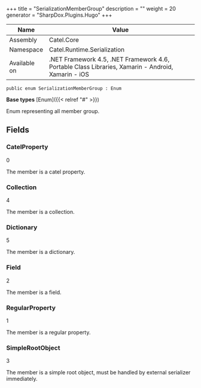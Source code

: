 

+++
title = "SerializationMemberGroup" 
description = ""
weight = 20
generator = "SharpDox.Plugins.Hugo"
+++

Name|Value
---|---
Assembly|Catel.Core
Namespace|Catel.Runtime.Serialization
Available on|.NET Framework 4.5, .NET Framework 4.6, Portable Class Libraries, Xamarin - Android, Xamarin - iOS

```
public enum SerializationMemberGroup : Enum
```

**Base types**
[Enum]({{< relref "#" >}})

Enum representing all member group.

## Fields

### CatelProperty

0

The member is a catel property.

### Collection

4

The member is a collection.

### Dictionary

5

The member is a dictionary.

### Field

2

The member is a field.

### RegularProperty

1

The member is a regular property.

### SimpleRootObject

3

The member is a simple root object, must be handled by external serializer immediately.


